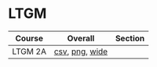 # LTGM

| Course | Overall | Section |
| ------ | ------- | ------- |
| LTGM 2A | [csv](https://github.com/UCSD-Historical-Enrollment-Data/2023Fall/blob/main/overall/LTGM%202A.csv), [png](https://raw.githubusercontent.com/UCSD-Historical-Enrollment-Data/2023Fall/main/plot_overall/LTGM%202A.png), [wide](https://raw.githubusercontent.com/UCSD-Historical-Enrollment-Data/2023Fall/main/plot_overall_wide/LTGM%202A.png) |  |
